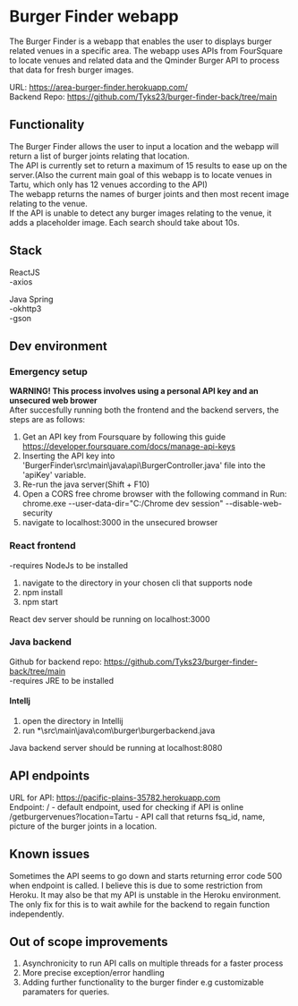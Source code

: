 # Burger Finder webapp
 

The Burger Finder is a webapp that enables the user to displays burger related venues in a specific area. The webapp uses APIs from FourSquare to locate venues and related data and the Qminder Burger API to process that data for fresh burger images.  

URL: https://area-burger-finder.herokuapp.com/  
Backend Repo: https://github.com/Tyks23/burger-finder-back/tree/main

## Functionality

The Burger Finder allows the user to input a location and the webapp will return a list of burger joints relating that location.  
The API is currently set to return a maximum of 15 results to ease up on the server.(Also the current main goal of this webapp is to locate venues in Tartu, which only has 12 venues according to the API)  
The webapp returns the names of burger joints and then most recent image relating to the venue.  
If the API is unable to detect any burger images relating to the venue, it adds a placeholder image.
Each search should take about 10s.

## Stack

ReactJS  
-axios

Java Spring  
-okhttp3  
-gson

## Dev environment

### Emergency setup
**WARNING! This process involves using a personal API key and an unsecured web brower**  
After succesfully running both the frontend and the backend servers, the steps are as follows:  
1) Get an API key from Foursquare by following this guide https://developer.foursquare.com/docs/manage-api-keys
2) Inserting the API key into 'BurgerFinder\src\main\java\api\BurgerController.java' file into the 'apiKey' variable.
3) Re-run the java server(Shift + F10)
4) Open a CORS free chrome browser with the following command in Run: chrome.exe --user-data-dir="C:/Chrome dev session" --disable-web-security
5) navigate to localhost:3000 in the unsecured browser

### React frontend
-requires NodeJs to be installed

1) navigate to the directory in your chosen cli that supports node
2) npm install
3) npm start

React dev server should be running on localhost:3000

### Java backend
Github for backend repo: https://github.com/Tyks23/burger-finder-back/tree/main  
-requires JRE to be installed

#### Intellj
1) open the directory in Intellij
2) run *\src\main\java\com\burger\burgerbackend.java

Java backend server should be running at localhost:8080

## API endpoints

URL for API: https://pacific-plains-35782.herokuapp.com  
Endpoint: / - default endpoint, used for checking if API is online  
/getburgervenues?location=Tartu - API call that returns fsq_id, name, picture of the burger joints in a location.
  
## Known issues
 
  Sometimes the API seems to go down and starts returning error code 500 when endpoint is called. I believe this is due to some restriction from Heroku. It may also be that my API is unstable in the Heroku environment. The only fix for this is to wait awhile for the backend to regain function independently.
  
  
## Out of scope improvements
  
  1) Asynchronicity to run API calls on multiple threads for a faster process
  2) More precise exception/error handling 
  3) Adding further functionality to the burger finder e.g customizable paramaters for queries.
    

